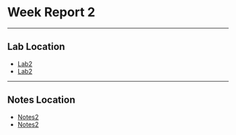 # Week Report 2

<hr>

## Lab Location

* [Lab2](https://github.com/0Ra4U6/cis106/blob/main/Labs/Lab2/lab2.md)
* [Lab2](../../Labs/Lab2/lab2.md)

<hr>

## Notes Location

* [Notes2](https://github.com/0Ra4U6/cis106/blob/main/Notes/Notes2/notes2.md)
* [Notes2](../../Notes/Notes2/notes2.md)